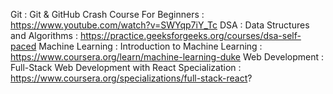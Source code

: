 Git : Git & GitHub Crash Course For Beginners : https://www.youtube.com/watch?v=SWYqp7iY_Tc
DSA : Data Structures and Algorithms : https://practice.geeksforgeeks.org/courses/dsa-self-paced
Machine Learning : Introduction to Machine Learning : https://www.coursera.org/learn/machine-learning-duke
Web Development : Full-Stack Web Development with React Specialization : https://www.coursera.org/specializations/full-stack-react?
